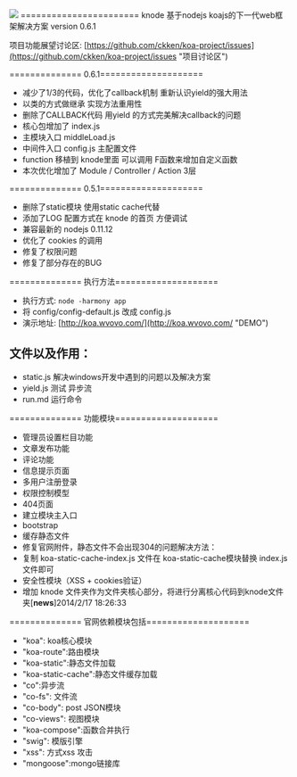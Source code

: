 <img src="http://koa.wvovo.com/knode.gif">
=======================
knode 基于nodejs koajs的下一代web框架解决方案 version 0.6.1

项目功能展望讨论区: [https://github.com/ckken/koa-project/issues](https://github.com/ckken/koa-project/issues "项目讨论区")	

============== 0.6.1====================		
- 减少了1/3的代码，优化了callback机制 重新认识yield的强大用法				
- 以类的方式做继承 实现方法重用性		
- 删除了CALLBACK代码 用yield 的方式完美解决callback的问题   	
- 核心包增加了 index.js 	
- 主模块入口 middleLoad.js 	
- 中间件入口 config.js 主配置文件		
- function 移植到 knode里面 可以调用 F函数来增加自定义函数		
- 本次优化增加了 Module / Controller / Action 3层 	

	
============== 0.5.1====================	
- 删除了static模块 使用static cache代替	
- 添加了LOG 配置方式在 knode 的首页 方便调试	
- 兼容最新的 nodejs 0.11.12
- 优化了 cookies 的调用
- 修复了权限问题
- 修复了部分存在的BUG

============== 执行方法====================		
- 执行方式: `node -harmony app`	
- 将 config/config-default.js 改成 config.js 	
- 演示地址: [http://koa.wvovo.com/](http://koa.wvovo.com/ "DEMO")	
## 文件以及作用：	
- static.js 解决windows开发中遇到的问题以及解决方案	
- yield.js 测试 异步流	
- run.md 运行命令	

============== 功能模块====================		
- 管理员设置栏目功能	
- 文章发布功能	
- 评论功能	
- 信息提示页面	
- 多用户注册登录	
- 权限控制模型	
- 404页面	
- 建立模块主入口	
- bootstrap	
- 缓存静态文件	
- 修复官网附件，静态文件不会出现304的问题解决方法：
- 复制 koa-static-cache-index.js 文件在 koa-static-cache模块替换 index.js 文件即可	
- 安全性模块（XSS + cookies验证）	
- 增加 knode 文件夹作为文件夹核心部分，将进行分离核心代码到knode文件夹[**news**]2014/2/17 18:26:33	

============== 官网依赖模块包括====================		
- "koa": koa核心模块  	
- "koa-route":路由模块    
- "koa-static":静态文件加载  	
- "koa-static-cache":静态文件缓存加载  
- "co":异步流  
- "co-fs": 文件流  
- "co-body": post JSON模块  
- "co-views": 视图模块  
- "koa-compose":函数合并执行  
- "swig": 模版引擎  
- "xss":    方式xss 攻击    
- "mongoose":mongo链接库    








